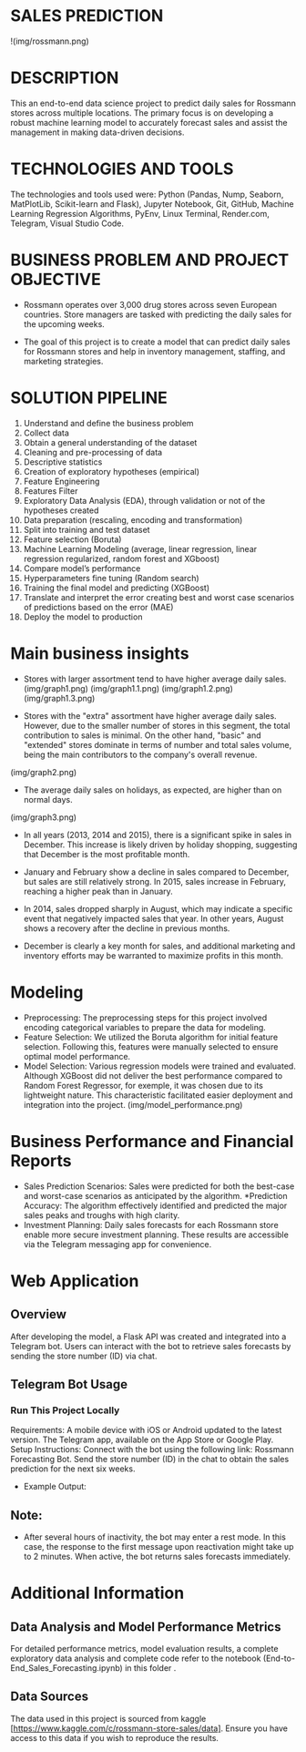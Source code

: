# SALES PREDICTION

!(img/rossmann.png)

# DESCRIPTION
This an end-to-end data science project to predict daily sales for Rossmann stores across multiple locations. The primary focus is on developing a robust machine learning model to accurately forecast sales and assist the management in making data-driven decisions.
# TECHNOLOGIES AND TOOLS
The technologies and tools used were: Python (Pandas, Nump, Seaborn, MatPlotLib, Scikit-learn and Flask), Jupyter Notebook, Git, GitHub, Machine Learning Regression Algorithms, PyEnv, Linux Terminal, Render.com, Telegram, Visual Studio Code.

# BUSINESS PROBLEM AND PROJECT OBJECTIVE 
* Rossmann operates over 3,000 drug stores across seven European countries. Store managers are tasked with predicting the daily sales for the upcoming weeks.

* The goal of this project is to create a model that can predict daily sales for Rossmann stores and help in inventory management, staffing, and marketing strategies.

# SOLUTION PIPELINE
1. Understand and define the business problem
2. Collect data
3. Obtain a general understanding of the dataset
4. Cleaning and pre-processing of data
5. Descriptive statistics
6. Creation of exploratory hypotheses (empirical)
7. Feature Engineering
8. Features Filter
9. Exploratory Data Analysis (EDA), through validation or not of the hypotheses created
10. Data preparation (rescaling, encoding and transformation)
11. Split into training and test dataset
12. Feature selection (Boruta)
13. Machine Learning Modeling (average, linear regression, linear regression regularized, random forest and XGboost)
14. Compare model’s performance
15. Hyperparameters fine tuning (Random search)
16. Training the final model and predicting (XGBoost)
17. Translate and interpret the error creating best and worst case scenarios of predictions based on the error (MAE)
18. Deploy the model to production

# Main business insights


* Stores with larger assortment tend to have higher average daily sales.
(img/graph1.png)
(img/graph1.1.png)
(img/graph1.2.png)
(img/graph1.3.png)

* Stores with the "extra" assortment have higher average daily sales. However, due to the smaller number of stores in this segment, the total contribution to sales is minimal. On the other hand, "basic" and "extended" stores dominate in terms of number and total sales volume, being the main contributors to the company's overall revenue.

(img/graph2.png)

* The average daily sales on holidays, as expected, are higher than on normal days.

(img/graph3.png)

* In all years (2013, 2014 and 2015), there is a significant spike in sales in December. This increase is likely driven by holiday shopping, suggesting that December is the most profitable month.

* January and February show a decline in sales compared to December, but sales are still relatively strong. In 2015, sales increase in February, reaching a higher peak than in January.

* In 2014, sales dropped sharply in August, which may indicate a specific event that negatively impacted sales that year. In other years, August shows a recovery after the decline in previous months.

* December is clearly a key month for sales, and additional marketing and inventory efforts may be warranted to maximize profits in this month.


# Modeling
* Preprocessing: The preprocessing steps for this project involved encoding categorical variables to prepare the data for modeling.
* Feature Selection: We utilized the Boruta algorithm for initial feature selection. Following this, features were manually selected to ensure optimal model performance.
* Model Selection: Various regression models were trained and evaluated. Although XGBoost did not deliver the best performance compared to Random Forest Regressor, for exemple, it was chosen due to its lightweight nature. This characteristic facilitated easier deployment and integration into the project.
(img/model_performance.png)

# Business Performance and Financial Reports
* Sales Prediction Scenarios: Sales were predicted for both the best-case and worst-case scenarios as anticipated by the algorithm.
*Prediction Accuracy: The algorithm effectively identified and predicted the major sales peaks and troughs with high clarity.
* Investment Planning: Daily sales forecasts for each Rossmann store enable more secure investment planning. These results are accessible via the Telegram messaging app for convenience.
  
# Web Application
## Overview
After developing the model, a Flask API was created and integrated into a Telegram bot. Users can interact with the bot to retrieve sales forecasts by sending the store number (ID) via chat.
## Telegram Bot Usage

### Run This Project Locally
Requirements:
A mobile device with iOS or Android updated to the latest version.
The Telegram app, available on the App Store or Google Play.
Setup Instructions:
Connect with the bot using the following link: Rossmann Forecasting Bot.
Send the store number (ID) in the chat to obtain the sales prediction for the next six weeks.
* Example Output:

## Note:
* After several hours of inactivity, the bot may enter a rest mode. In this case, the response to the first message upon reactivation might take up to 2 minutes. When active, the bot returns sales forecasts immediately.
# Additional Information
## Data Analysis and Model Performance Metrics 
For detailed performance metrics, model evaluation results, a complete exploratory data analysis and complete code refer to the notebook (End-to-End_Sales_Forecasting.ipynb) in this folder .
## Data Sources
The data used in this project is sourced from kaggle [https://www.kaggle.com/c/rossmann-store-sales/data]. Ensure you have access to this data if you wish to reproduce the results.

